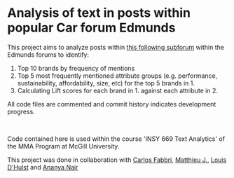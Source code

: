 # Analysis of text in posts within popular Car forum Edmunds

This project aims to analyze posts within [this following subforum](https://forums.edmunds.com/discussion/2444/general/x/what-car-is-right-for-me-help-me-choose) within the Edmunds forums to identify:
1. Top 10 brands by frequency of mentions
2. Top 5 most frequently mentioned attribute groups (e.g. performance, sustainability, affordability, size, etc) for the top 5 brands in 1.
3. Calculating Lift scores for each brand in 1. against each attribute in 2.

All code files are commented and commit history indicates development progress.

<br>
 
Code contained here is used within the course 'INSY 669 Text Analytics' of the MMA Program at McGill University.

This project was done in collaboration with [Carlos Fabbri](https://github.com/carlosfg97), [Matthieu J.](https://github.com/matthieujac), [Louis D'Hulst](https://github.com/louis-dhulst) and [Ananya Nair](https://github.com/nairaaa09)